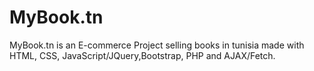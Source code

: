 # MyBook.tn
MyBook.tn is an E-commerce Project selling books in tunisia made with HTML, CSS, JavaScript/JQuery,Bootstrap, PHP and AJAX/Fetch.
